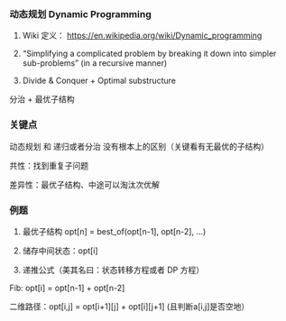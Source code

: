 ### 动态规划 Dynamic Programming

1. Wiki 定义： https://en.wikipedia.org/wiki/Dynamic_programming

2. “Simplifying a complicated problem by breaking it down into simpler sub-problems”  (in a recursive manner) 

3. Divide & Conquer + Optimal substructure 

分治 + 最优子结构

### 关键点

动态规划 和 递归或者分治 没有根本上的区别（关键看有无最优的子结构） 

共性：找到重复子问题

差异性：最优子结构、中途可以淘汰次优解

### 例题

1. 最优子结构  opt[n] = best_of(opt[n-1], opt[n-2], ...) 

2. 储存中间状态：opt[i] 

3. 递推公式（美其名曰：状态转移方程或者 DP 方程）  

Fib: opt[i] = opt[n-1] + opt[n-2] 

二维路径：opt[i,j] = opt[i+1][j] + opt[i][j+1] (且判断a[i,j]是否空地）
